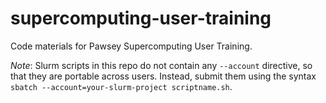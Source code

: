 # supercomputing-user-training

Code materials for Pawsey Supercomputing User Training.

*Note*: Slurm scripts in this repo do not contain any `--account` directive, so that they are portable across users.  Instead, submit them using the syntax `sbatch --account=your-slurm-project scriptname.sh`.
